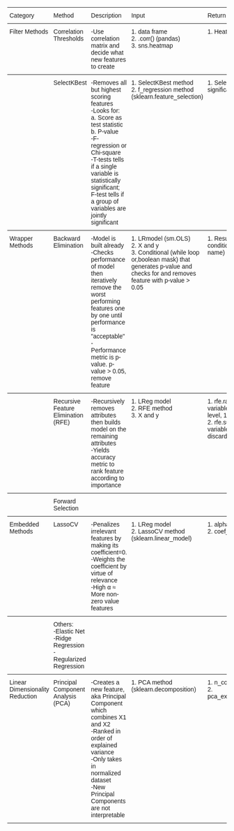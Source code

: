 <style type="text/css">
.tg  {border-collapse:collapse;border-spacing:0;}
.tg td{font-family:Arial, sans-serif;font-size:14px;padding:10px 5px;border-style:solid;border-width:0px;overflow:hidden;word-break:normal;border-top-width:1px;border-bottom-width:1px;border-color:black;}
.tg th{font-family:Arial, sans-serif;font-size:14px;font-weight:normal;padding:10px 5px;border-style:solid;border-width:0px;overflow:hidden;word-break:normal;border-top-width:1px;border-bottom-width:1px;border-color:black;}
.tg .tg-0pky{border-color:inherit;text-align:left;vertical-align:top}
</style>
<table class="tg">
  <tr>
    <th class="tg-0pky">Category</th>
    <th class="tg-0pky">Method</th>
    <th class="tg-0pky">Description</th>
    <th class="tg-0pky">Input</th>
    <th class="tg-0pky">Return</th>
  </tr>
  <tr>
    <td class="tg-0pky">Filter Methods</td>
    <td class="tg-0pky">Correlation Thresholds</td>
    <td class="tg-0pky">-Use correlation matrix and decide what new features to create</td>
    <td class="tg-0pky">1. data frame<br>2. .corr() (pandas)<br>3. sns.heatmap</td>
    <td class="tg-0pky">1. Heatmap with annotated R</td>
  </tr>
  <tr>
    <td class="tg-0pky"></td>
    <td class="tg-0pky">SelectKBest</td>
    <td class="tg-0pky">-Removes all but highest scoring features<br>-Looks for:<br>a. Score as test statistic<br>b. P-value<br>-F-regression or Chi-square<br>-T-tests tells if a single variable is statistically significant; F-test tells if a group of<br>variables are jointly significant</td>
    <td class="tg-0pky">1. SelectKBest method<br>2. f_regression method (sklearn.feature_selection)<br></td>
    <td class="tg-0pky">1. Selected features that are significant</td>
  </tr>
  <tr>
    <td class="tg-0pky">Wrapper Methods</td>
    <td class="tg-0pky">Backward Elimination</td>
    <td class="tg-0pky">-Model is built already<br>-Checks performance of model then iteratively remove the worst performing features one by one until<br>performance is "acceptable"<br>-Performance metric is p-value. p-value &gt; 0.05, remove feature</td>
    <td class="tg-0pky">1. LRmodel (sm.OLS)<br>2. X and y<br>3. Conditional (while loop or,boolean mask) that generates p-value and checks for and removes feature with p-value &gt; 0.05</td>
    <td class="tg-0pky">1. Resulting feature/s from condition (usually, column name)</td>
  </tr>
  <tr>
    <td class="tg-0pky"></td>
    <td class="tg-0pky">Recursive Feature Elimination (RFE)</td>
    <td class="tg-0pky">-Recursively removes attributes then builds model on the remaining attributes<br>-Yields accuracy metric to rank feature according to importance</td>
    <td class="tg-0pky">1. LReg model<br>2. RFE method<br>3. X and y</td>
    <td class="tg-0pky">1. rfe.ranking_ (ranking of variables based on importance level, 1=important)<br>2. rfe.support_(support of variables (True/False, keep or discard)</td>
  </tr>
  <tr>
    <td class="tg-0pky"></td>
    <td class="tg-0pky">Forward Selection</td>
    <td class="tg-0pky"></td>
    <td class="tg-0pky"></td>
    <td class="tg-0pky"></td>
  </tr>
  <tr>
    <td class="tg-0pky">Embedded Methods</td>
    <td class="tg-0pky">LassoCV</td>
    <td class="tg-0pky">-Penalizes irrelevant features by making its coefficient=0.<br>-Weights the coefficient by virtue of relevance<br>-High α ≈ More non-zero value features</td>
    <td class="tg-0pky">1. LReg model<br>2. LassoCV method (sklearn.linear_model)</td>
    <td class="tg-0pky">1. alpha_<br>2. coef_</td>
  </tr>
  <tr>
    <td class="tg-0pky"></td>
    <td class="tg-0pky">Others:<br>-Elastic Net<br>-Ridge Regression<br>-Regularized Regression</td>
    <td class="tg-0pky"></td>
    <td class="tg-0pky"></td>
    <td class="tg-0pky"></td>
  </tr>
  <tr>
    <td class="tg-0pky">Linear Dimensionality Reduction</td>
    <td class="tg-0pky">Principal Component Analysis (PCA)</td>
    <td class="tg-0pky">-Creates a new feature, aka Principal Component which combines X1 and X2<br>-Ranked in order of explained variance<br>-Only takes in normalized dataset<br>-New Principal Components are not interpretable</td>
    <td class="tg-0pky">1. PCA method (sklearn.decomposition)</td>
    <td class="tg-0pky">1. n_components_<br>2. pca_explained_variance_ratio_</td>
  </tr>
</table>

